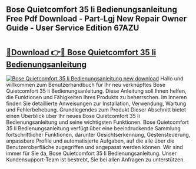 ## Bose Quietcomfort 35 Ii Bedienungsanleitung Free Pdf Download - Part-Lgj New Repair Owner Guide - User Service Edition 67AZU

# <h2><a href="http://df0zrkb.blite.top/?on=Bose+Quietcomfort+35+Ii+Bedienungsanleitung">🔗Download 👉🔴 Bose Quietcomfort 35 Ii Bedienungsanleitung</a></h2>

[![Bose Quietcomfort 35 Ii Bedienungsanleitung new download](https://i.imgur.com/lujVjoI.png)](http://df0zrkb.blite.top/?on=Bose+Quietcomfort+35+Ii+Bedienungsanleitung)
Hallo und willkommen zum Benutzerhandbuch für Ihr neu verknüpftes Bose Quietcomfort 35 Ii Bedienungsanleitung. Diese Anleitung soll Ihnen helfen, die Funktionen und Fähigkeiten Ihres Produkts zu beherrschen. Im Inneren finden Sie detaillierte Anweisungen zur Installation, Verwendung, Wartung und Fehlerbehebung. Grundlegendes zum Produkt Dieser Abschnitt bietet einen Überblick über Ihr neues Bose Quietcomfort 35 Ii Bedienungsanleitung und seine wichtigsten Funktionen. Bose Quietcomfort 35 Ii Bedienungsanleitung verfügt über eine beeindruckende Sammlung fortschrittlicher Funktionen, darunter Gesichtserkennung, Gestensteuerung, anpassbare Profile und automatisierte Aufgaben, auf die alle über die Benutzeroberfläche zugegriffen und angepasst werden können. Wir sind immer für Sie da, Bose Quietcomfort 35 Ii Bedienungsanleitung. Unser Kundensupport-Team ist bestrebt, Sie bei allen Anfragen zu unterstützen.
